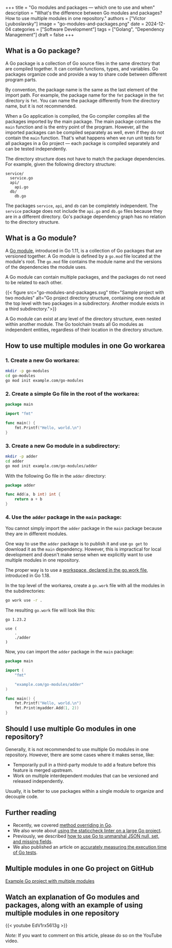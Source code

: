 +++
title = "Go modules and packages — which one to use and when"
description = "What's the difference between Go modules and packages? How to use multiple modules in one repository."
authors = ["Victor Lyuboslavsky"]
image = "go-modules-and-packages.png"
date = 2024-12-04
categories = ["Software Development"]
tags = ["Golang", "Dependency Management"]
draft = false
+++

## What is a Go package?

A Go package is a collection of Go source files in the same directory that are compiled together. It can contain
functions, types, and variables. Go packages organize code and provide a way to share code between different program
parts.

By convention, the package name is the same as the last element of the import path. For example, the package name for
the `fmt` package in the `fmt` directory is `fmt`. You can name the package differently from the directory name, but it
is not recommended.

When a Go application is compiled, the Go compiler compiles all the packages imported by the main package. The main
package contains the `main` function and is the entry point of the program. However, all the imported packages can be
compiled separately as well, even if they do not contain the `main` function. That's what happens when we run unit tests
for all packages in a Go project — each package is compiled separately and can be tested independently.

The directory structure does not have to match the package dependencies. For example, given the following directory
structure:

```
service/
  service.go
  api/
    api.go
  db/
    db.go
```

The packages `service`, `api`, and `db` can be completely independent. The `service` package does not include the
`api.go` and `db.go` files because they are in a different directory. Go's package dependency graph has no relation to
the directory structure.

## What is a Go module?

A [Go module](https://go.dev/ref/mod), introduced in Go 1.11, is a collection of Go packages that are versioned
together. A Go module is defined by a `go.mod` file located at the module's root. The `go.mod` file contains the module
name and the versions of the dependencies the module uses.

A Go module can contain multiple packages, and the packages do not need to be related to each other.

{{< figure src="go-modules-and-packages.svg" title="Sample project with two modules" alt="Go project directory structure, containing one module at the top level with two packages in a subdirectory. Another module exists in a third subdirectory.">}}

A Go module can exist at any level of the directory structure, even nested within another module. The Go toolchain
treats all Go modules as independent entities, regardless of their location in the directory structure.

## How to use multiple modules in one Go workarea

### 1. Create a new Go workarea:

```bash
mkdir -p go-modules
cd go-modules
go mod init example.com/go-modules
```

### 2. Create a simple Go file in the root of the workarea:

```go
package main

import "fmt"

func main() {
    fmt.Printf("Hello, world.\n")
}
```

### 3. Create a new Go module in a subdirectory:

```bash
mkdir -p adder
cd adder
go mod init example.com/go-modules/adder
```

With the following Go file in the `adder` directory:

```go
package adder

func Add(a, b int) int {
    return a + b
}
```

### 4. Use the `adder` package in the `main` package:

You cannot simply import the `adder` package in the `main` package because they are in different modules.

One way to use the `adder` package is to publish it and use `go get` to download it as the `main` dependency. However,
this is impractical for local development and doesn't make sense when we explicitly want to use multiple modules in one
repository.

The proper way is to use a [workspace, declared in the go.work file](https://go.dev/ref/mod#workspaces), introduced in
Go 1.18.

In the top level of the workarea, create a `go.work` file with all the modules in the subdirectories:

```bash
go work use -r .
```

The resulting `go.work` file will look like this:

```text
go 1.23.2

use (
    .
    ./adder
)
```

Now, you can import the `adder` package in the `main` package:

```go
package main

import (
    "fmt"

    "example.com/go-modules/adder"
)

func main() {
    fmt.Printf("Hello, world.\n")
    fmt.Print(myadder.Add(1, 2))
}
```

## Should I use multiple Go modules in one repository?

Generally, it is not recommended to use multiple Go modules in one repository. However, there are some cases where it
makes sense, like:

- Temporarily pull in a third-party module to add a feature before this feature is merged upstream.
- Work on multiple interdependent modules that can be versioned and released independently.

Usually, it is better to use packages within a single module to organize and decouple code.

## Further reading

- Recently, we covered [method overriding in Go](../method-overriding-in-go/).
- We also wrote about [using the staticcheck linter on a large Go project](../staticcheck-go-linter/).
- Previously, we described [how to use Go to unmarshal JSON null, set, and missing fields](../go-json-unmarshal/).
- We also published an article on [accurately measuring the execution time of Go tests](../go-test-execution-time/).

## Multiple modules in one Go project on GitHub

[Example Go project with multiple modules](https://github.com/getvictor/go-modules)

## Watch an explanation of Go modules and packages, along with an example of using multiple modules in one repository

{{< youtube EdV1rx5613g >}}

_Note:_ If you want to comment on this article, please do so on the YouTube video.
